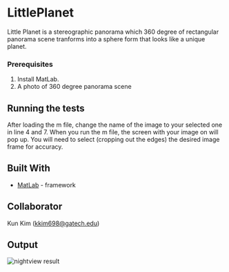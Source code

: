 # LittlePlanet

Little Planet is a stereographic panorama which 360 degree of rectangular panorama scene tranforms into a sphere form that looks like a unique planet. 

### Prerequisites

1) Install MatLab.
2) A photo of 360 degree panorama scene

## Running the tests

After loading the m file, change the name of the image to your selected one in line 4 and 7. 
When you run the m file, the screen with your image on will pop up.
You will need to select (cropping out the edges) the desired image frame for accuracy.

## Built With

* [MatLab](https://www.mathworks.com/products/matlab.html) - framework

## Collaborator

Kun Kim (kkim698@gatech.edu)

## Output

![nightview result](https://user-images.githubusercontent.com/31485226/58988748-59143080-87b0-11e9-9503-fbd5db228c18.png)

